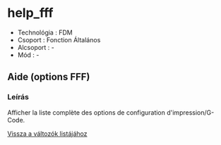 # help\_fff

* Technológia : FDM
* Csoport : Fonction Általános
* Alcsoport : -
* Mód : - 

## Aide \(options FFF\)

### Leírás

Afficher la liste complète des options de configuration d'impression/G-Code.

[Vissza a változók listájához](/)

